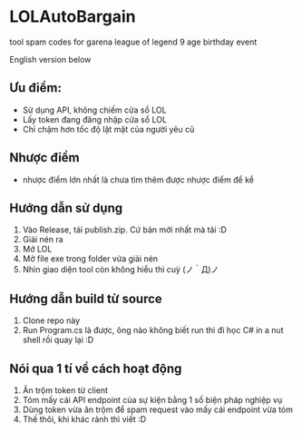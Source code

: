 # LOLAutoBargain
tool spam codes for garena league of legend 9 age birthday event

English version below

## Ưu điểm:
- Sử dụng API, không chiếm cửa sổ LOL
- Lấy token đang đăng nhập cửa sổ LOL
- Chỉ chậm hơn tốc độ lật mặt của người yêu cũ
## Nhược điểm
- nhược điểm lớn nhất là chưa tìm thêm được nhược điểm để kể

## Hướng dẫn sử dụng
1. Vào Release, tải publish.zip. Cứ bản mới nhất mà tải :D
2. Giải nén ra
3. Mở LOL
4. Mở file exe trong folder vừa giải nén
5. Nhìn giao diện tool còn không hiểu thì cuỳ (ノ｀Д)ノ

## Hướng dẫn build từ source
1. Clone repo này
2. Run Program.cs là được, ông nào không biết run thì đi học C# in a nut shell rồi quay lại :D

## Nói qua 1 tí về cách hoạt động
1. Ăn trộm token từ client
2. Tóm mấy cái API endpoint của sự kiện bằng 1 số biện pháp nghiệp vụ
3. Dùng token vừa ăn trộm để spam request vào mấy cái endpoint vừa tóm
4. Thế thôi, khi khác rảnh thì viết :D
